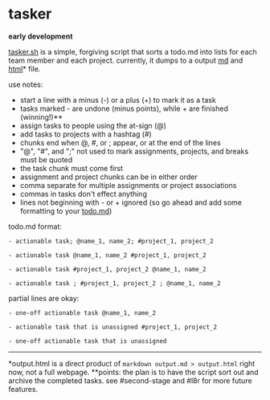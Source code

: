 tasker
===

**early development**

[tasker.sh](https://github.com/insubstudios/tasker/blob/master/tasker.sh) is a simple, forgiving script that sorts a todo.md into lists for each team member and each project. currently, it dumps to a output [md](https://github.com/insubstudios/tasker/blob/master/output.html) and [html](https://github.com/insubstudios/tasker/blob/master/output.html)* file.

use notes:

- start a line with a minus (-) or a plus (+) to mark it as a task
- tasks marked - are undone (minus points), while + are finished (winning!)**
- assign tasks to people using the at-sign (@)
- add tasks to projects with a hashtag (#)
- chunks end when @, #, or ; appear, or at the end of the lines
- "@", "#", and ";" not used to mark assignments, projects, and breaks must be quoted
- the task chunk must come first
- assignment and project chunks can be in either order
- comma separate for multiple assignments or project associations
- commas in tasks don't effect anything
- lines not beginning with - or + ignored (so go ahead and add some formatting to your [todo.md](https://github.com/insubstudios/tasker/blob/master/todo.md))

todo.md format:

`- actionable task; @name_1, name_2; #project_1, project_2`

`- actionable task @name_1, name_2 #project_1, project_2`

`- actionable task #project_1, project_2 @name_1, name_2`

`- actionable task ; #project_1, project_2 ; @name_1, name_2`

partial lines are okay:

`- one-off actionable task @name_1, name_2`

`- actionable task that is unassigned #project_1, project_2`

`- one-off actionable task that is unassigned`

---

*output.html is a direct product of `markdown output.md > output.html` right now, not a full webpage.
**points: the plan is to have the script sort out and archive the completed tasks. see #second-stage and #l8r for more future features.
